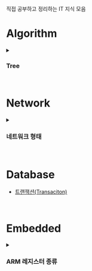 직접 공부하고 정리하는 IT 지식 모음

# Algorithm

<details>
  <summary><h3>Tree</h3></summary>

  ## Tree란?
  Tree는 **계층구조**를 가진 데이터 구조로, 부모-자식 개념을 가지는 **비선형 개념**의 Graph 자료구조의 일종이다.
  <br>
  트리 구조를 그림으로 나타낼 때는 실제 나무와는 반대로 뿌리가 맨 위에 나타내는 상하 반전된 형태로 표현한다.
  <br>
  <br>
  트리는 하나의 루트 노드(Root Node)를 가지며, 이 노드는 트리의 가장 맨 위에 존재한다.
  <br>
  루트 노드는 1개 이상의 자식 노드를 가지게 된다.
  <br>
  <img src="https://github.com/JeHeeYu/IT-Knowledge-Collection/assets/87363461/2f6016d3-2aad-4226-811e-382a99498ff5" width="700" height="300">
  <br>
  <br>
  ## Tree 특징
  - 계층 구조를 가지는 **계층 모델**
  - DAG(Directed Acyclic Graphs, 방향성이 없는 비순환 그래프) 의 한 종류로, Loop, Circuit이 없음, 즉 **사이클이 없음**
  - 노드가 N개인 트리는 **항상 N-1 개의 간선을 가짐**
  - 루트에서 어떤 노드로 가는 경로는 유일함
  - 임의의 노드 간 경로는 유일함, 즉 두 개의 정점 사이에 반드시 1개의 경로만을 가짐
  <br>
  
  
  ## Tree 용어
  - **루트 노드(Root Node)** : 부모가 없는 노드로 트리는 하나의 루트 노드만을 보유함
  - **단말 노드(Leaf Node)** : 자식이 없는 노드로 ‘말단 노드’ 또는 ‘잎 노드’라고도 함
  - **내부 노드(Internal Node)** : 단말 노드가 아닌 노드
  - **간선(Edge)** : 노드를 연결하는 선(Link, Branch 라고도 함)
  - **형제(Sibling)** : 같은 부모를 가지는 노드(형제 노드라고도 함)
  - **노드의 크기(Size)** : 자신을 포함한 모든 자식 노드의 개수
  - **노드의 깊이(Depth)** : 루트에서 어떤 노드에 도달하기 위해 거쳐야 하는 간선의 수
  - **노드의 레벨(Level)** : 트리의 특정 깊이를 가지는 노드의 집합
  - **노드의 차수(Degree)** : 하위 트리 개수 / 간선 수 (Degree) = 각 노드가 지닌 가지의 수
  - **트리의 차수(Degree of Tree)** : 트리의 최대 차수
  - **트리의 높이(Height)** : 루트 노드에서 가장 깊숙히(맨 아래) 있는 노드의 깊이

  <br>

  ## 트리 순회(Traversal) 방법
  트리의 순회 방법으로 전위(Prorder) 순회, 중위(Inorder) 순회, 후위(Postorder) 순회가 있다.

  ### 전위 순회(Preorder)
  전위 순회는 노드를 먼저 방문하고 그 다음 현재 노드의 왼쪽 하위 노드를, 마지막으로 하위 노드를 재귀적으로 방문하는 방법을 말한다.
  ```
  void preOrderTraversal(TreeNode node) {
      if(node != null) {
          visit(node);
          preOrderTraversal(node.left);
          preOrderTraversal(node.right);
    }
  }

  ```
  <p align="center">
    <img src="https://github.com/JeHeeYu/IT-Knowledge-Collection/assets/87363461/e5f6a5b8-fb70-4704-a0f1-9e651e5999c0" width="400" height="200">
  </p>
  <br>

  ### 중위 순회(Inorder)
  중위 순회는 왼쪽 노드를 먼저 방문하고, 그 다음 현재 노드, 마지막으로 오른쪽 노드를 방문하는 방법을 말한다.
  ```
  void inOrderTraversal(TreeNode node) {
      if(node != null) {
          inOrderTraversal(node.left);
          visit(node);
          inOrderTraversal(node.right);
      }
  }
  ```
  <p align="center">
    <img src="https://github.com/JeHeeYu/IT-Knowledge-Collection/assets/87363461/52e88a8d-0c20-456f-811c-ecea1e28c442" width="400" height="200">
  </p>
  <br>

  ### 후위 순회(Postorder)
  후위 순회는 두 자식 노드를 먼저 방문한 후 현재 노드를 방문하는 방법을 말한다.
  ```
  void postOrderTraversal(TreeNode node) {
      if(node != null) {
          postOrderTraversal(node.left);
          postOrderTraversal(node.right);
          visit(node);
      }
  }
  ```

  <p align="center">
    <img src="https://github.com/JeHeeYu/IT-Knowledge-Collection/assets/87363461/69a85296-da18-4671-9dc0-28c1f7ed88c3" width="400" height="200">
  </p>
  <br>
  
</details>

<br>

# Network

<details>
  <summary><h3>네트워크 형태</h3></summary>  

  ## 근거리 영역 네트워크(LAN, Local Area Network)
  근거리 영역 네트워크는 건물안의 범위나 특정 지역에서 사용하는 네트워크를 말한다.
  <br>
  유선 케이블, 적외선 링크, 무선 송수신기 등을 이용한다.
  <br>
  한 건물 또는 인접한 건물군 내에 있는 네트워크는 하나의 LAN으로 간주된다.

  <br>

  <p align="center">
    <img src="https://github.com/JeHeeYu/IT-Knowledge-Collection/assets/87363461/d4c5b907-6f70-4b75-b384-5fde9686db7b" width="800" height="400">
  </p>

  <br>

  ### LAN의 특징
  - 단일 기관의 소유 또는 제한된 지역 내의 통신
  - 광대역 전송 매체의 사용으로 고속 통신 가능
  - 공유 매체를 사용하므로 경로 선택 없이 매체에 연결된 모든 장치로 데이터 전송 가능
  - 오류 발생률이 낮으며 네트워크에 포함된 자원 공유 가능
  - 네트워크의 확장 또는 재배치 용이
  - 망의 구성 형태에 따라 성(스타)형, 버스형, 링형, 계층(트리)형으로 분류
  - 전송 매체로 꼬임선, 동축 케이블, 광섬유 케이블 등을 이용

  <br>

  ### LAN의 장단점
  **장점**
  - 통신 선로가 가장 짧아 제어가 간단하며 관리 및 확장이 용이함
  - 통신망 신뢰도가 높음
  - 상대적으로 낮은 비용이 드는 매체로 높은 대역폭 이용 가능
  - 게이트웨이, 브리지, 라우터 등의 네트워크 장비를 이용하여 다른 네트워크와 연동 가능
  - 다양한 응용을 수용할 수 있으며 많은 수의 단말 장치 연결 가능
  - 네트워크 관리 용이

  **단점**
  - 네트워크 중앙에 병목현상 가능성이 있음
  - 짧은 거리에서의 통신망을 지원하므로, 거리를 확장하기 위해 리피터, 허브, 브리지와 같은 네트워크 장비가 필요함

  <br>

## 광역 네트워크(WAN, Wide Area Network)
  광역 네트워크는 2개 이상의 LAN을 넓은 지역에 걸쳐 연결한 것을 말한다.
  <br>
  원거리에 있는 네트워크의 경우 라우터나 스위치에 묶을 수 없는 한계가 존재하기 때문에 이런 경우 네트워크 간의 연결을 위해 WAN을 사용한다.
  <br>
  <br>
  또한 LAN에 포함되지 않은 원격의 컴퓨터들도 WAN을 이용하여 서로 통신할 수 있다.
  <br>
  <br>
  WAN은 ISP(인터넷 서비스 제공자)가 제공하는 서비스를 사용하여 구축된 네트워크이다.
  <br>

  <p align="center">
    <img src="https://github.com/JeHeeYu/IT-Knowledge-Collection/assets/87363461/7a097d26-d527-47dd-b4bf-0cd624610ac5" width="800" height="400">
  </p>

  <br>

  ### WAN의 특징
  - 지역성 제한이 없음
  - 여러 LAN과 상호 작용함
  - LAN보다 복잡하고 어려움
  - 기술적 비용이 많이 발생함

  <br>

  ### WAN의 장단점
  **장점**
  - 넓은 범위이기 때문에 어디에서나 사용할 수 있는 유연성
  - 필요에 따라 새로운 위치나 지점을 추가하거나 기존 네트워크를 확장이 비교적 간단함
  - 긴 거리 통신을 지원함
    
  **단점**
  - LAN에 비해 거리가 길기 때문에 신호가 약해지거나 오류가 발생할 확률이 있음
  - 거리가 멀어지는 만큼 LAN에 비해 속도가 느림
  - 대역폭이 제한적이므로 대용량 데이터의 전송에 어려움이 있음
  - WAN을 설정하고 유지하는데 높은 비용이 발생함

  <br>

  ## 도시권 통신망(MAN, Metropolitan Area Network)
  도시권 통신망은 큰 도시 또는 캠퍼스에 퍼져 있는 네트워크이다.
  <br>
  MAN은 LAN보다 큰 규모를 가지지만 WAN보다는 작은 중간 크기 규모의 네트워크이다.
  <br>
  <br>
  대표적인 예로 DSL 전화망, 케이블 TV 네트워크를 통한 인터넷 서비스 제공이 있다.

  <br>

  <p align="center">
    <img src="https://github.com/JeHeeYu/IT-Knowledge-Collection/assets/87363461/7ad83b92-5b03-47d2-a7f3-e0ffe1045133" width="400" height="200">
  </p>

  <br>

  ### MAN의 특징
  - LAN에 비해 넓은 지리적 범위를 가지며, 일반적으로 도시 또는 국가의 한 지역을 커버함
  - MAN은 고속 데이터 전송을 지원하므로 여러 지점 간 빠른 데이터 공유 가능
  - MAN은 고성능 네트워크 요구 사항을 충족시키기 위해 설계되며 신속한 데이터 액세스를 지원함
  - 가상 LAN(VLAN)을 사용하여 여러 위치 간의 논리적인 분리를 가능하게 하여 보안 및 트래픽 관리 강화 가능

  <br>

  ### MAN의 장단점
  **장점**
  - 고속 데이터 전송을 지원하므로 근거리 지점 간 빠른 데이터 공유 가능
  - WAN에 비해 근거리 지역이므로 집중적인 서비스 제공 가능
  - 중요한 비즈니스 및 정부 기관과 같은 기관에서 사용되므로 높은 신뢰성
  - 지리적으로 제한된 네트워크이므로 관리가 상대적으로 간단함

  **단점**
  - WAN에 비해 작은 영역이므로 국가 간의 연결을 제공하지 못함
  - 고성능의 네트워크에 장비 및 라우팅 인프라를 구축할 때 높은 비용이 발생할 수 있음
  - 도시 또는 지역 내의 새로운 지점을 추가하거나 확장하는 것이 어려움
  - 특정 도시나 근거리에 적합하므로 원격 지역이나 농촌 지역에는 적합하지 않음

  <br>

  ## 인트라넷(Intranet)
  인트라넷은 기업이나 조직 내부에서 사용하는 전용 네트워크를 말한다.
  <br>
  인터넷과 유사한 기술을 사용하지만 내부 사용자만을 위한 목적으로 구축되는 특수한 형태의 네트워크이다.
  <br>
  <br>
  인트라넷을 이용하면 조직 내에서 관리되는 문서, 메신저, 게시판 등을 공개되지 않는 웹 페이지에서 처리할 수 있다.

  <br>

  <p align="center">
    <img src="https://github.com/JeHeeYu/IT-Knowledge-Collection/assets/87363461/bbb6d602-6be2-4dbf-9c74-cc2d40253bac" width="400" height="200">
  </p>

  <br>

  ### 인트라넷의 특징
  - 조직 내부에서만 사용되는 전용 네트워크
  - 민감한 정보와 데이터 보호
  - 외부 액세스가 제한되며 내부에서만 접속 가능
  - 조직의 크기 및 요구 사항에 따라 확장 용이


<br>

  ### 인트라넷의 장단점
  **장점**
  - 중요한 정보와 데이터를 보호하고 있어 보안에 강함
  - 조직 내에서 효율적인 의사 소통과 협업 촉진
  - 문서, 데이터 및 애플리케이션 공유로 업무 효율성 향상 가능
  - 종이 문서 및 물리적 자료 사용을 줄이고 디지털 프로세스로 비용 절감 가능

  **단점**
  - 외부 액세스가 제한되므로 원격 근무 협업 불가
  - 인트라넷 구축 및 유지 관리 초기 비용이 발생
  - 사용자의 권한, 보안 정책 등을 관리하기 위핸 복잡성 증가
  
  
</details>


  

<br>

# Database

- [트랜잭션(Transaciton)](https://github.com/JeHeeYu/IT-Knowledge-Collection/blob/main/Database/%ED%8A%B8%EB%9E%9C%EC%9E%AD%EC%85%98(Transaction)/README.md)

<br>

# Embedded

<details>

  <summary><h3>ARM 레지스터 종류</h3></summary> 

  ARM 프로세서의 동작 모드는 프로세스가 어떤 권한을 가지고 어떤 종류의 작업을 처리하는지 나타낸다.
  <br>
  ARM에서 제공하는 모드는 총 8가지의 모드가 있다.
  <br>
  <br>
  유저 모드와 시스템 모드는 프로그래밍을 통해 변경이 가능하고, 나머지 모드는 외부의 요청 또는 오류에 의해 이루어진다.
  <br>
  <br>
  ARM에는 상태 레지스터(Status Register)가 있는데, 이 레지스터에 값을 수정하여 각각의 동작 모드를 설정할 수 있다.

  <br>
  
  ### 유저(User) 모드
  유저 모드는 ARM이 User Task, Application 등을 수행할 때의 동작 모드이다.
  <br>
  유저 모드는 다른 모드들과 다르게 유일한 비특권(Un-Privilleged) 모드이다.
  > 특권 모드란 프로세서의 동작을 위한 모드로, 프로세서의 모든 메모리 접근 및 명령이 가능한 모드를 말함
  <br>
  <br>
  즉, 일반 사용자의 모드를 나타내고, 메모리, I/O 장치 등과 같은 시스템 자원 사용에 제한을 두고, 사용자의 실수를 미연에 방지하는 목적으로 활용할 수 있다.

  <br>

  ### 시스템(System) 모드
  시스템 모드는 유저 모드와 동일한 용도로 사용된다.
  유저 모드의 특별한 모드 느낌이다.
  <br>
  <br>
  유저 모드와 다른 점은 ARM 프로세서 내부의 CPSR을 완전히 읽고 쓸 수 있으며, 특권 모드이다.
  > CPSR(Current Program Status Register)는 ARM 프로세서의 세부 상태를 저장하는 용도로 사용됨

<br>

### IRQ(Interrupt ReQuest) 모드
IRQ 모드는 ARM에서 사용하는 일반적인 인터럽트를 처리하는 모드이다.
<br>
외부 장치에서 요청되는 IRQ의 발생에 의해 ARM 프로세서는 IRQ 모드로 전환 후 인터럽트 작업을 처리한다.

<br>

### FIQ(Fast Interrupt reQuest) 모드
FIQ 모드는 IRQ와 같이 인터럽트를 처리하는 모드인데, 인터럽트 중에서 빠르게(Fast) 인터럽트를 처리하는 모드를 말한다.
<br>
외부 장치에서 요청되는 FIQ의 발생에 의해 ARM 프로세서는 FIQ 모드로 전환 후 인터럽트 작업을 처리한다.
<br>
<br>
빠른 처리를 위해 Exception Vector 에서도 최하단에 존재하고 별도의 레지스터를 보유한다.

<br>

### SVC(Supervisor) 모드
SVC 모드는 시스템 자원 대부분을 자유롭게 관리할 수 있는 모드이다.
<br>
커널이나 디바이스 드라이버를 처리할 때 사용(System Call)하는 모드이기도 하다.
<br>
<br>
외부에서 Reset 신호 또는 SWI(SoftWare Interface) 신호가 발생하면 SVC 모드로 전환된다.

<br>

### 


</details>
